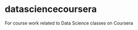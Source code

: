 datasciencecoursera
===================

For course work related to Data Science classes on Coursera

